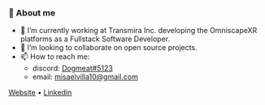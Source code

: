 ### 🗿 About me

<!--
**misaelvillaverde/misaelvillaverde** is a ✨ _special_ ✨ repository because its `README.md` (this file) appears on your GitHub profile.

Here are some ideas to get you started:

- 🔭 I’m currently working on ...
- 🌱 I’m currently learning ...
- 👯 I’m looking to collaborate on ...
- 🤔 I’m looking for help with ...
- 💬 Ask me about ...
- 📫 How to reach me: ...
- 😄 Pronouns: ...
- ⚡ Fun fact: ...
-->

- 💼 I’m currently working at Transmira Inc. developing the OmniscapeXR platforms as a Fullstack Software Developer.
- 🤝 I’m looking to collaborate on open source projects.
- 📫 How to reach me: 
  - discord: [Dogmeat#5123](https://discord.com/users/882024675968950353)
  - email: [misaelvilla10@gmail.com](mailto:misaelvilla10@gmail.com)

[Website](https://potifar.dev) • [Linkedin](https://www.linkedin.com/in/misael-villaverde/)

<!-- 
• [Turing Resume](https://matching.turing.com/developer-resume/9d6cbf1d8153847665bf32b5fde24d5df3a45fe11a5a25)
-->
